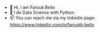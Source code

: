 - 👋 Hi, I am Farouk Bello
- 👀 I do Data Science with Python.
- 📫 You can reach me via my linkedin page: https://www.linkedin.com/in/faroukk-bello

<!---
faroukkbello/faroukkbello is a ✨ special ✨ repository because its `README.md` (this file) appears on your GitHub profile.
You can click the Preview link to take a look at your changes.
--->
